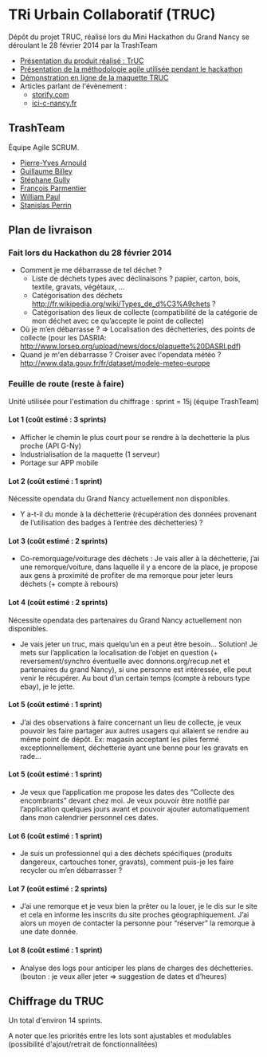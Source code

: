 # TRi Urbain Collaboratif (TRUC) 

Dépôt du projet TRUC, réalisé lors du Mini Hackathon du Grand Nancy se déroulant le 28 février 2014 par la TrashTeam

- [Présentation du produit réalisé : TrUC](https://docs.google.com/presentation/d/1ZJRNnDdomIa8d21q9zgd5B0WSo0M2fVteHkuviSbsBs/pub?start=false&loop=false&delayms=3000)
- [Présentation de la méthodologie agile utilisée pendant le hackathon](https://docs.google.com/presentation/d/1uWoEVFgl_gB8ZR14vpLbKFbsPU5rxWCBsjIyx055Cz0/pub?start=false&loop=false&delayms=3000)
- [Démonstration en ligne de la maquette TRUC](http://truc-hackaton.herokuapp.com/)
- Articles parlant de l'évènement :
  - [storify.com](http://storify.com/EPawlak/hackathon-erdf)
  - [ici-c-nancy.fr](http://www.ici-c-nancy.fr/index.php/actus/actualites/grand-nancy/item/6935-succ%C3%A8s-pour-le-premier-hackathon-du-grand-nancy)

## TrashTeam

Équipe Agile SCRUM.

- [Pierre-Yves Arnould](https://github.com/bricoman)
- [Guillaume Billey](https://github.com/guilbill)
- [Stéphane Gully](https://github.com/kerphi)
- [François Parmentier](https://github.com/parmentf)
- [William Paul](https://github.com/laryakan)
- [Stanislas Perrin](https://github.com/extramuros)


## Plan de livraison

### Fait lors du Hackathon du 28 février 2014

- Comment je me débarrasse de tel déchet ?
    - Liste de déchets types avec déclinaisons ? papier, carton, bois, textile, gravats, végétaux, ...
    - Catégorisation des déchets http://fr.wikipedia.org/wiki/Types_de_d%C3%A9chets ?
    - Catégorisation des lieux de collecte (compatibilité de la catégorie de mon déchet avec ce qu’accepte le point de collecte)
- Où je m’en débarrasse ? => Localisation des déchetteries, des points de collecte (pour les DASRIA: http://www.lorsep.org/upload/news/docs/plaquette%20DASRI.pdf)
- Quand je m'en débarrasse ? Croiser avec l'opendata météo ? http://www.data.gouv.fr/fr/dataset/modele-meteo-europe


### Feuille de route (reste à faire)

Unité utilisée pour l'estimation du chiffrage : sprint = 15j (équipe TrashTeam)

#### Lot 1 (coût estimé : 3 sprints)

- Afficher le chemin le plus court pour se rendre à la dechetterie la plus proche (API G-Ny)
- Industrialisation de la maquette (1 serveur)
- Portage sur APP mobile

#### Lot 2 (coût estimé : 1 sprint)

Nécessite opendata du Grand Nancy actuellement non disponibles.

- Y a-t-il du monde à la déchetterie (récupération des données provenant de l’utilisation des badges à l’entrée des déchetteries) ?

#### Lot 3 (coût estimé : 2 sprints)

- Co-remorquage/voiturage des déchets : Je vais aller à la déchetterie, j’ai une remorque/voiture, dans laquelle il y a encore de la place, je propose aux gens à proximité de profiter de ma remorque pour jeter leurs déchets (+ compte à rebours)

#### Lot 4 (coût estimé : 2 sprints)

Nécessite opendata des partenaires du Grand Nancy actuellement non disponibles.

- Je vais jeter un truc, mais quelqu’un en a peut être besoin… Solution! Je mets sur l’application la localisation de l’objet en question (+ reversement/synchro éventuelle avec donnons.org/recup.net et partenaires du grand Nancy), si une personne est intéressée, elle peut venir le récupérer. Au bout d’un certain temps (compte à rebours type ebay), je le jette.


#### Lot 5 (coût estimé : 1 sprint)

- J’ai des observations à faire concernant un lieu de collecte, je veux pouvoir les faire partager aux autres usagers qui allaient se rendre au même point de dépôt. Ex: magasin acceptant les piles fermé exceptionnellement, déchetterie ayant une benne pour les gravats en rade... 

#### Lot 5 (coût estimé : 1 sprint)

- Je veux que l’application me propose les dates des “Collecte des encombrants” devant chez moi. Je veux pouvoir être notifié par l’application quelques jours avant et pouvoir ajouter automatiquement dans mon calendrier personnel ces dates.

#### Lot 6 (coût estimé : 1 sprint)

- Je suis un professionnel qui a des déchets spécifiques (produits dangereux, cartouches toner, gravats), comment puis-je les faire recycler ou m’en débarrasser ?

#### Lot 7 (coût estimé : 2 sprints)

- J’ai une remorque et je veux bien la prêter ou la louer, je le dis sur le site et cela en informe les inscrits du site proches géographiquement. J’ai alors un moyen de contacter la personne pour “réserver” la remorque à une date donnée.

#### Lot 8 (coût estimé : 1 sprint)

- Analyse des logs pour anticiper les plans de charges des déchetteries. (bouton : je veux aller jeter => suggestion de dates et d’heures)

## Chiffrage du TRUC

Un total d'environ 14 sprints.

A noter que les priorités entre les lots sont ajustables et modulables (possibilité d'ajout/retrait de fonctionnalitées)
